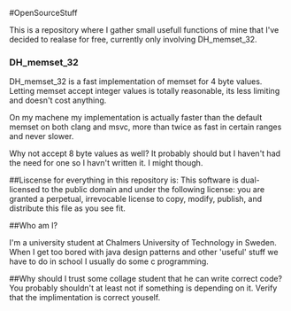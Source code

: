 #OpenSourceStuff

This is a repository where I gather small usefull functions of mine that I've decided to realase for free, currently only involving DH_memset_32.

### DH_memset_32
DH_memset_32 is a fast implementation of memset for 4 byte values.
Letting memset accept integer values is totally reasonable, its less limiting and doesn't cost anything.

On my machene my implementation is actually faster than the default memset on both clang and msvc, more than twice as fast in certain ranges and never slower. 

Why not accept 8 byte values as well?
It probably should but I haven't had the need for one so I havn't written it. I might though.

##Liscense for everything in this repository is:
  This software is dual-licensed to the public domain and under the following
  license: you are granted a perpetual, irrevocable license to copy, modify,
  publish, and distribute this file as you see fit.
  
  
  
##Who am I?
  
  I'm a university student at Chalmers University of Technology in Sweden. When I get too bored with java design patterns and other 'useful' stuff we have to do in school I usually do some c programming.
  
##Why should I trust some collage student that he can write correct code?
 You probably shouldn't at least not if something is depending on it. Verify that the implimentation is correct youself. 
  
